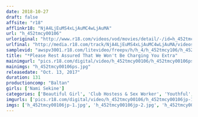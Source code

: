 ```yaml
---
date: 2018-10-27
draft: false
affsite: "r18"
afflinkr18: "NjA4LjEuMS4xLjAuMC4wLjAuMA"
url: "h_452tmcy00106"
urloriginal: "http://www.r18.com/videos/vod/movies/detail/-/id=h_452tmcy00106"
urlfinal: "http://media.r18.com/track/NjA4LjEuMS4xLjAuMC4wLjAuMA/videos/vod/movies/detail/-/id=h_452tmcy00106"
samplevid: "awspv3001.r18.com/litevideo/freepv/h/h_4/h_452tmcy106/h_452tmcy106_dmb_w.mp4"
title: "*Please Rest Assured That We Won't Be Charging You Extra"
mainimgurl: "pics.r18.com/digital/video/h_452tmcy00106/h_452tmcy00106ps.jpg"
mainimgs: "h_452tmcy00106ps.jpg"
releasedate: "Oct. 13, 2017"
duration: 131
productioncomp: "Baltan"
girls: ['Nami Sekine']
categories: ['Beautiful Girl', 'Club Hostess & Sex Worker', 'Youthful', 'Featured Actress', 'Threesome / Foursome', 'Hi-Def']
imgurls: ['pics.r18.com/digital/video/h_452tmcy00106/h_452tmcy00106jp-1.jpg', 'pics.r18.com/digital/video/h_452tmcy00106/h_452tmcy00106jp-2.jpg', 'pics.r18.com/digital/video/h_452tmcy00106/h_452tmcy00106jp-3.jpg', 'pics.r18.com/digital/video/h_452tmcy00106/h_452tmcy00106jp-4.jpg', 'pics.r18.com/digital/video/h_452tmcy00106/h_452tmcy00106jp-5.jpg', 'pics.r18.com/digital/video/h_452tmcy00106/h_452tmcy00106jp-6.jpg', 'pics.r18.com/digital/video/h_452tmcy00106/h_452tmcy00106jp-7.jpg', 'pics.r18.com/digital/video/h_452tmcy00106/h_452tmcy00106jp-8.jpg', 'pics.r18.com/digital/video/h_452tmcy00106/h_452tmcy00106jp-9.jpg', 'pics.r18.com/digital/video/h_452tmcy00106/h_452tmcy00106jp-10.jpg', 'pics.r18.com/digital/video/h_452tmcy00106/h_452tmcy00106jp-11.jpg', 'pics.r18.com/digital/video/h_452tmcy00106/h_452tmcy00106jp-12.jpg', 'pics.r18.com/digital/video/h_452tmcy00106/h_452tmcy00106jp-13.jpg', 'pics.r18.com/digital/video/h_452tmcy00106/h_452tmcy00106jp-14.jpg', 'pics.r18.com/digital/video/h_452tmcy00106/h_452tmcy00106jp-15.jpg', 'pics.r18.com/digital/video/h_452tmcy00106/h_452tmcy00106jp-16.jpg', 'pics.r18.com/digital/video/h_452tmcy00106/h_452tmcy00106jp-17.jpg', 'pics.r18.com/digital/video/h_452tmcy00106/h_452tmcy00106jp-18.jpg', 'pics.r18.com/digital/video/h_452tmcy00106/h_452tmcy00106jp-19.jpg', 'pics.r18.com/digital/video/h_452tmcy00106/h_452tmcy00106jp-20.jpg']
imgs: ['h_452tmcy00106jp-1.jpg', 'h_452tmcy00106jp-2.jpg', 'h_452tmcy00106jp-3.jpg', 'h_452tmcy00106jp-4.jpg', 'h_452tmcy00106jp-5.jpg', 'h_452tmcy00106jp-6.jpg', 'h_452tmcy00106jp-7.jpg', 'h_452tmcy00106jp-8.jpg', 'h_452tmcy00106jp-9.jpg', 'h_452tmcy00106jp-10.jpg', 'h_452tmcy00106jp-11.jpg', 'h_452tmcy00106jp-12.jpg', 'h_452tmcy00106jp-13.jpg', 'h_452tmcy00106jp-14.jpg', 'h_452tmcy00106jp-15.jpg', 'h_452tmcy00106jp-16.jpg', 'h_452tmcy00106jp-17.jpg', 'h_452tmcy00106jp-18.jpg', 'h_452tmcy00106jp-19.jpg', 'h_452tmcy00106jp-20.jpg']
---
```

